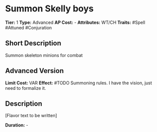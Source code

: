 # Summon Skelly boys

**Tier:** 1
**Type:** Advanced
**AP Cost:** -
**Attributes:** WT/CH
**Traits:** #Spell #Attuned #Conjuration

## Short Description
Summon skeleton minions for combat

## Advanced Version
**Limit Cost:** VAR
**Effect:** #TODO Summoning rules. I have the vision, just need to formalize it.

## Description
[Flavor text to be written]

**Duration:** -